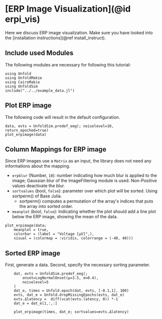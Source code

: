 # [ERP Image Visualization](@id erpi_vis)

Here we discuss ERP image visualization. 
Make sure you have looked into the [installation instructions](@ref install_instruct).

## Include used Modules
The following modules are necessary for following this tutorial:
```@example main
using Unfold
using UnfoldMakie
using CairoMakie
using UnfoldSim
include("../../example_data.jl")
```


## Plot ERP image

The following code will result in the default configuration. 
```@example main
data, evts = UnfoldSim.predef_eeg(; noiselevel=10, return_epoched=true)
plot_erpimage(data)
```

## Column Mappings for ERP image

Since ERP images use a `Matrix` as an input, the library does not need any informations about the mapping.

- `erpblur` (Number, `10`): number indicating how much blur is applied to the image; 
    Gaussian blur of the ImageFiltering module is used.
    Non-Positive values deactivate the blur.
- `sortvalues` (bool, `false`): parameter over which plot will be sorted. Using sortperm() of Base Julia. 
    - sortperm() computes a permutation of the array's indices that puts the array into sorted order. 
- `meanplot` (bool, `false`): Indicating whether the plot should add a line plot below the ERP image, showing the mean of the data.

```@example main
plot_erpimage(data;
    meanplot = true,
    colorbar = (label = "Voltage [µV]",),
    visual = (colormap = :viridis, colorrange = (-40, 40)))

```

## Sorted ERP image

First, generate a data. Second, specify the necessary sorting parameter. 

```@example main
    dat, evts = UnfoldSim.predef_eeg(; 
        onset=LogNormalOnset(μ=3.5, σ=0.4), 
        noiselevel=5
    )
    dat_e, times = Unfold.epoch(dat, evts, [-0.1,1], 100)
    evts, dat_e = Unfold.dropMissingEpochs(evts, dat_e)
    evts.Δlatency =  diff(vcat(evts.latency, 0)) *-1
    dat_e = dat_e[1,:,:]

    plot_erpimage(times, dat_e; sortvalues=evts.Δlatency)
```